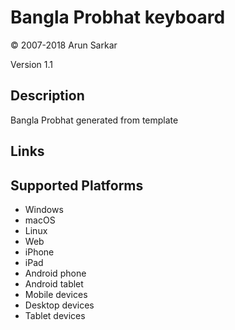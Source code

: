 Bangla Probhat keyboard
==============

© 2007-2018 Arun Sarkar

Version 1.1

Description
-----------

Bangla Probhat generated from template

Links
-----

Supported Platforms
-------------------
 * Windows
 * macOS
 * Linux
 * Web
 * iPhone
 * iPad
 * Android phone
 * Android tablet
 * Mobile devices
 * Desktop devices
 * Tablet devices

